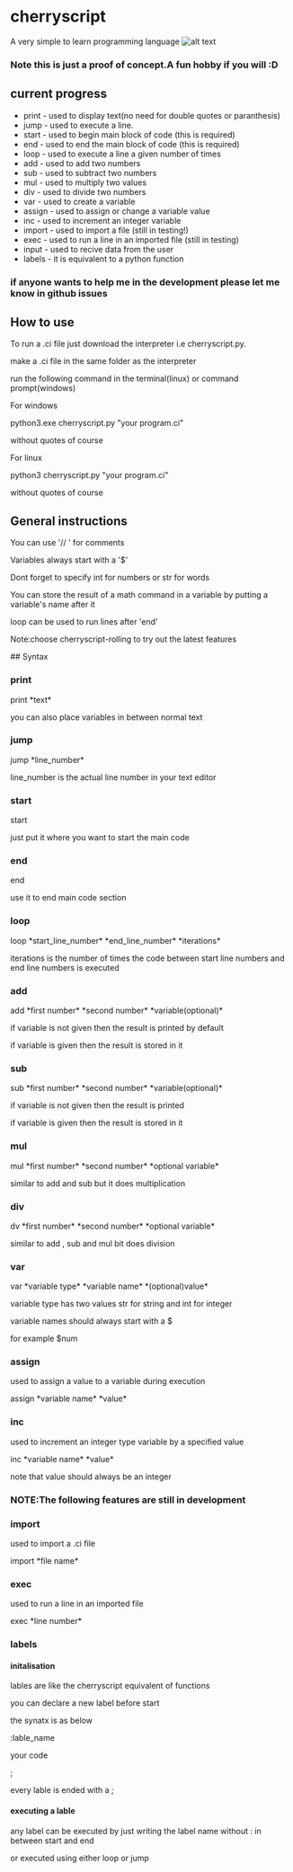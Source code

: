 # cherryscript
A very simple to learn programming language
![alt text](https://github.com/linux-dev-arch/cherryscript/blob/main/cherry-script.png)
### Note this is just a proof of concept.A fun hobby if you will :D
## current progress
* print - used to display text(no need for double quotes or paranthesis)
* jump - used to execute a line.
* start - used to begin main block of code (this is required)
* end - used to end the main block of code (this is required)
* loop - used to execute a line a given number of times
* add - used to add two numbers
* sub - used to subtract two numbers
* mul - used to multiply two values
* div - used to divide two numbers
* var - used to create a variable
* assign - used to assign or change a variable value
* inc - used to increment an integer variable
* import - used to import a file (still in testing!)
* exec - used to run a line in an imported file (still in testing)
* input - used to recive data from the user
* labels - it is equivalent to a python function
 ### if anyone wants to help me in the development please let me know in github issues
 ## How to use
<p>To run a .ci file just download the interpreter i.e cherryscript.py.
<p>make a .ci file in the same folder as the interpreter
<p>run the following command in the terminal(linux) or command prompt(windows)
<p>For windows
<p>python3.exe cherryscript.py "your program.ci"
<p>without quotes of course</p>
<p>For linux
<p>python3 cherryscript.py "your program.ci"
<p>without quotes of course</p>
 
 ## General instructions
<p> You can use '// ' for comments
<p> Variables always start with a '$'</p>
<p> Dont forget to specify int for numbers or str for words
<p> You can store the result of a math command in a variable by putting a variable's name after it
<p>loop can be used to run lines after 'end'</p>
<p>Note:choose cherryscript-rolling to try out the latest features</p>
## Syntax

### print
<p> print *text* </p>
<p> you can also place variables in between normal text</p>

### jump 
<p>jump *line_number*</p>
<p>line_number is the actual line number in your text editor</p>

### start
<p>start</p>
<p>just put it where you want to start the main code</p>

### end
<p>end</p>
<p>use it to end main code section</p>

### loop
<p>loop *start_line_number* *end_line_number* *iterations*</p>
<p>iterations is the number of times the code between start line numbers and end line numbers is executed</p>

### add
<p>add *first number* *second number* *variable(optional)*</p>
<p>if variable is not given then the result is printed by default</p>
<p>if variable is given then the result is stored in it</p>

### sub
<p> sub *first number* *second number* *variable(optional)*</p>
<p>if variable is not given then the result is printed </p>
<p>if variable is given then the result is stored in it</p>

### mul
<p>mul *first number* *second number* *optional variable*</p>
<p>similar to add and sub but it does multiplication</p>

### div
<p>dv *first number* *second number* *optional variable*</p>
<p>similar to add , sub and mul bit does division</p>

### var
<p>var *variable type* *variable name* *(optional)value*</p>
<p>variable type has two values str for string and int for integer</p>
<p>variable names should always start with a $</p>
<p>for example $num</p>

### assign
<p>used to assign a value to a variable during execution</p>
<p>assign *variable name* *value*</p>

### inc
<p>used to increment an integer type variable by a specified value</p>
<p>inc *variable name* *value*</p>
<p>note that value should always be an integer</p>

### NOTE:The following features are still in development

### import

<p>used to import a .ci file</p>
<p>import *file name*</p>

### exec
<p>used to run a line in an imported file</p>
<p>exec *line number*</p>

### labels

#### initalisation
<p>lables are like the cherryscript equivalent of functions</p>
<p>you can declare a new label before start</p>
<p>the synatx is as below</p>
<p>:lable_name</p>
<p>your code</p>
<p>;</p>
<p></p>
<p>every lable is ended with a ;</p>

#### executing a lable
<p>any label can be executed by just writing the label name without : in between start and end </p>
<p>or executed using either loop or jump</p>
